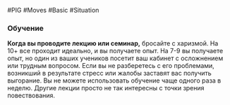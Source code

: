 #PIG #Moves #Basic #Situation 
### Обучение

**Когда вы проводите лекцию или семинар,** бросайте с харизмой. На 10+ все проходит идеально, и вы получаете опыт. На 7-9 вы получаете опыт, но один из ваших учеников посетит ваш кабинет с осложнением или трудным вопросом. Если вы не разберетесь с его проблемами, возникший в результате стресс или жалобы заставят вас получить выгорание. Вы не можете использовать обучение чаще одного раза в неделю. Другие лекции просто не так интересны с точки зрения повествования.